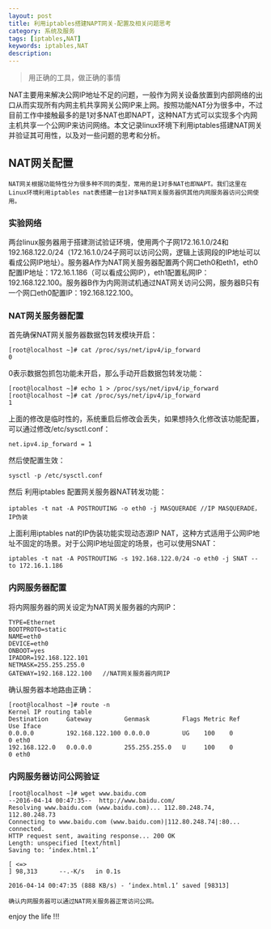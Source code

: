 ```yaml
---
layout: post
title: 利用iptables搭建NAPT网关-配置及相关问题思考
category: 系统及服务
tags: [iptables,NAT]
keywords: iptables,NAT
description: 
---
```


> 用正确的工具，做正确的事情

NAT主要用来解决公网IP地址不足的问题，一般作为网关设备放置到内部网络的出口从而实现所有内网主机共享网关公网IP来上网。按照功能NAT分为很多中，不过目前工作中接触最多的是1对多NAT也即NAPT，这种NAT方式可以实现多个内网主机共享一个公网IP来访问网络。本文记录linux环境下利用iptables搭建NAT网关并验证其可用性，以及对一些问题的思考和分析。

## NAT网关配置
	
	NAT网关根据功能特性分为很多种不同的类型，常用的是1对多NAT也即NAPT。我们这里在Linux环境利用iptables nat表搭建一台1对多NAT网关服务器供其他内网服务器访问公网使用。 
	
### 实验网络

两台linux服务器用于搭建测试验证环境，使用两个子网172.16.1.0/24和192.168.122.0/24（172.16.1.0/24子网可以访问公网，逻辑上该网段的IP地址可以看成公网IP地址）。服务器A作为NAT网关服务器配置两个网口eth0和eth1，eth0 配置IP地址：172.16.1.186（可以看成公网IP），eth1配置私网IP：192.168.122.100。服务器B作为内网测试机通过NAT网关访问公网，服务器B只有一个网口eth0配置IP：192.168.122.100。

### NAT网关服务器配置
首先确保NAT网关服务器数据包转发模块开启：
	
	[root@localhost ~]# cat /proc/sys/net/ipv4/ip_forward
	0

0表示数据包抓包功能未开启，那么手动开启数据包转发功能：

	[root@localhost ~]# echo 1 > /proc/sys/net/ipv4/ip_forward
	[root@localhost ~]# cat /proc/sys/net/ipv4/ip_forward
	1

上面的修改是临时性的，系统重启后修改会丢失，如果想持久化修改该功能配置，可以通过修改/etc/sysctl.conf：

	net.ipv4.ip_forward = 1

然后使配置生效：

	sysctl -p /etc/sysctl.conf

然后 利用iptables 配置网关服务器NAT转发功能：

	iptables -t nat -A POSTROUTING -o eth0 -j MASQUERADE //IP MASQUERADE，IP伪装

上面利用iptables nat的IP伪装功能实现动态源IP NAT，这种方式适用于公网IP地址不固定的场景。对于公网IP地址固定的场景，也可以使用SNAT：

	iptables -t nat -A POSTROUTING -s 192.168.122.0/24 -o eth0 -j SNAT --to 172.16.1.186

### 内网服务器配置

将内网服务器的网关设定为NAT网关服务器的内网IP：

	TYPE=Ethernet
	BOOTPROTO=static
	NAME=eth0
	DEVICE=eth0
	ONBOOT=yes
	IPADDR=192.168.122.101
	NETMASK=255.255.255.0
	GATEWAY=192.168.122.100   //NAT网关服务器内网IP
	
确认服务器本地路由正确：

	[root@localhost ~]# route -n
	Kernel IP routing table
	Destination     Gateway         Genmask         Flags Metric Ref    Use Iface
	0.0.0.0         192.168.122.100 0.0.0.0         UG    100    0        0 eth0
	192.168.122.0   0.0.0.0         255.255.255.0   U     100    0        0 eth0	

### 内网服务器访问公网验证

	[root@localhost ~]# wget www.baidu.com
	--2016-04-14 00:47:35--  http://www.baidu.com/
	Resolving www.baidu.com (www.baidu.com)... 112.80.248.74, 112.80.248.73
	Connecting to www.baidu.com (www.baidu.com)|112.80.248.74|:80... connected.
	HTTP request sent, awaiting response... 200 OK
	Length: unspecified [text/html]
	Saving to: ‘index.html.1’
	
    [ <=>                                                                                                            ] 98,313      --.-K/s   in 0.1s
	
	2016-04-14 00:47:35 (888 KB/s) - ‘index.html.1’ saved [98313]

	确认内网服务器可以通过NAT网关服务器正常访问公网。






















enjoy the life !!!
